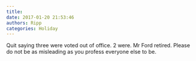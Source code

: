 ```yaml
---
title: 
date: 2017-01-20 21:53:46
authors: Ripp
categories: Holiday
---
```


 Quit saying three were voted out of office. 2 were. Mr Ford retired. Please do not be as misleading as you profess everyone else to be.